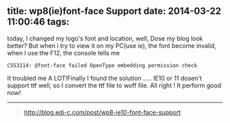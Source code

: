 title: wp8(ie)font-face Support
date: 2014-03-22 11:00:46
tags:
---
today, I changed my logo's font and location, well, Dose my blog look better? But when i try to view it on my PC(use ie), the font become invalid, when I use the F12, the console tells me 


	
	CSS3114: @font-face failed OpenType embedding permission check

It troubled me A LOT!Finally I found the solution ..... IE10 or 11 dosen't support ttf well, so I convert the ttf file to woff file. All right ! It perform good now!

---

>http://blog.edi-c.com/post/wp8-ie10-font-face-support
	
